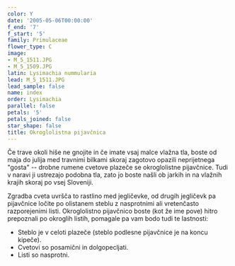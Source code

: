 ```yaml
---
color: Y
date: '2005-05-06T00:00:00'
f_end: '7'
f_start: '5'
family: Primulaceae
flower_type: C
image:
- M_5_1511.JPG
- M_5_1509.JPG
latin: Lysimachia nummularia
lead: M_5_1511.JPG
lead_sample: false
name: index
order: Lysimachia
parallel: false
petals: '5'
petals_joined: false
star_shape: false
title: Okroglolistna pijavčnica
---
```

Če trave okoli hiše ne gnojite in če imate vsaj malce vlažna tla, boste od maja do julija med travnimi bilkami skoraj zagotovo opazili neprijetnega \"gosta\" -- drobne rumene cvetove plazeče se okroglolistne pijavčnice. Tudi v naravi ji ustrezajo podobna tla, zato jo boste našli ob jarkih in na vlažnih krajih skoraj po vsej Sloveniji.

Zgradba cveta uvršča to rastlino med jegličevke, od drugih jegličevk pa pijavčnice ločite po olistanem steblu z nasprotnimi ali vretenčasto razporejenimi listi. Okroglolistno pijavčnico boste (kot že ime pove) hitro prepoznali po okroglih listih, pomagale pa vam bodo tudi te lastnosti:

-   Steblo je v celoti plazeče (steblo podlesne pijavčnice je na koncu kipeče).
-   Cvetovi so posamični in dolgopecljati.
-   Listi so nasprotni.
